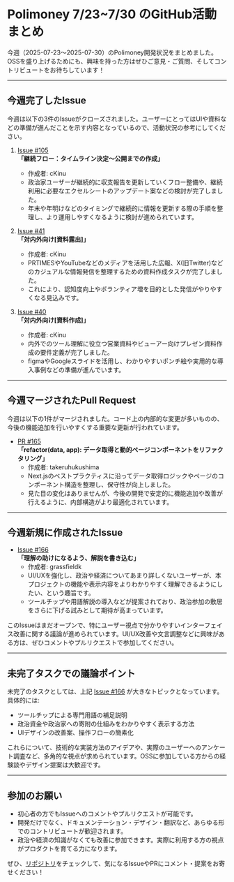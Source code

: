 # Polimoney 7/23~7/30 のGitHub活動まとめ

今週（2025-07-23〜2025-07-30）のPolimoney開発状況をまとめました。  
OSSを盛り上げるためにも、興味を持った方はぜひご意見・ご質問、そしてコントリビュートをお待ちしています！

---

## 今週完了したIssue

今週は以下の3件のIssueがクローズされました。ユーザーにとってはUIや資料などの準備が進んだことを示す内容となっているので、活動状況の参考にしてください。

1. [Issue #105](https://github.com/digitaldemocracy2030/polimoney/issues/105)  
   **「継続フロー：タイムライン決定〜公開までの作成」**  
   - 作成者: cKinu  
   - 政治家ユーザーが継続的に収支報告を更新していくフロー整備や、継続利用に必要なエクセルシートのアップデート案などの検討が完了しました。  
   - 年末や年明けなどのタイミングで継続的に情報を更新する際の手順を整理し、より運用しやすくなるように検討が進められています。

2. [Issue #41](https://github.com/digitaldemocracy2030/polimoney/issues/41)  
   **「対内外向け[資料露出]」**  
   - 作成者: cKinu  
   - PRTIMESやYouTubeなどのメディアを活用した広報、X(旧Twitter)などのカジュアルな情報発信を整理するための資料作成タスクが完了しました。  
   - これにより、認知度向上やボランティア増を目的とした発信がやりやすくなる見込みです。

3. [Issue #40](https://github.com/digitaldemocracy2030/polimoney/issues/40)  
   **「対内外向け[資料作成]」**  
   - 作成者: cKinu  
   - 内外でのツール理解に役立つ営業資料やビューアー向けプレゼン資料作成の要件定義が完了しました。  
   - figmaやGoogleスライドを活用し、わかりやすいポンチ絵や実用的な導入事例などの準備が進んでいます。

---

## 今週マージされたPull Request

今週は以下の1件がマージされました。コード上の内部的な変更が多いものの、今後の機能追加を行いやすくする重要な更新が行われています。

- [PR #165](https://github.com/digitaldemocracy2030/polimoney/pull/165)  
  **「refactor(data, app): データ取得と動的ページコンポーネントをリファクタリング」**  
  - 作成者: takeruhukushima  
  - Next.jsのベストプラクティスに沿ってデータ取得ロジックやページのコンポーネント構造を整理し、保守性が向上しました。  
  - 見た目の変化はありませんが、今後の開発で安定的に機能追加や改善が行えるように、内部構造がより最適化されています。  

---

## 今週新規に作成されたIssue

- [Issue #166](https://github.com/digitaldemocracy2030/polimoney/issues/166)  
  **「理解の助けになるよう、解説を書き込む」**  
  - 作成者: grassfieldk  
  - UI/UXを強化し、政治や経済についてあまり詳しくないユーザーが、本プロジェクトの機能や表示内容をよりわかりやすく理解できるようにしたい、という趣旨です。  
  - ツールチップや用語解説の導入などが提案されており、政治参加の敷居をさらに下げる試みとして期待が高まっています。

このIssueはまだオープンで、特にユーザー視点で分かりやすいインターフェイス改善に関する議論が進められています。UI/UX改善や文言調整などに興味がある方は、ぜひコメントやプルリクエストで参加してください。

---

## 未完了タスクでの議論ポイント

未完了のタスクとしては、上記 [Issue #166](https://github.com/digitaldemocracy2030/polimoney/issues/166) が大きなトピックとなっています。  
具体的には:
- ツールチップによる専門用語の補足説明  
- 政治資金や政治家への寄附の仕組みをわかりやすく表示する方法  
- UIデザインの改善案、操作フローの簡素化  

これらについて、技術的な実装方法のアイデアや、実際のユーザーへのアンケート調査など、多角的な視点が求められています。OSSに参加している方からの経験談やデザイン提案は大歓迎です。

---

## 参加のお願い

- 初心者の方でもIssueへのコメントやプルリクエストが可能です。  
- 開発だけでなく、ドキュメンテーション・デザイン・翻訳など、あらゆる形でのコントリビュートが歓迎されます。  
- 政治や経済の知識がなくても改善に参加できます。実際に利用する方の視点がプロダクトを育てる力になります。

ぜひ、[リポジトリ](https://github.com/digitaldemocracy2030/polimoney)をチェックして、気になるIssueやPRにコメント・提案をお寄せください！  